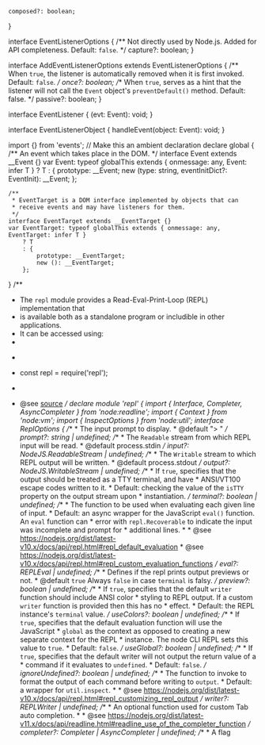     composed?: boolean;
}

interface EventListenerOptions {
    /** Not directly used by Node.js. Added for API completeness. Default: `false`. */
    capture?: boolean;
}

interface AddEventListenerOptions extends EventListenerOptions {
    /** When `true`, the listener is automatically removed when it is first invoked. Default: `false`. */
    once?: boolean;
    /** When `true`, serves as a hint that the listener will not call the `Event` object's `preventDefault()` method. Default: false. */
    passive?: boolean;
}

interface EventListener {
    (evt: Event): void;
}

interface EventListenerObject {
    handleEvent(object: Event): void;
}

import {} from 'events';    // Make this an ambient declaration
declare global {
    /** An event which takes place in the DOM. */
    interface Event extends __Event {}
    var Event: typeof globalThis extends { onmessage: any, Event: infer T }
        ? T
        : {
            prototype: __Event;
            new (type: string, eventInitDict?: EventInit): __Event;
        };

    /**
     * EventTarget is a DOM interface implemented by objects that can
     * receive events and may have listeners for them.
     */
    interface EventTarget extends __EventTarget {}
    var EventTarget: typeof globalThis extends { onmessage: any, EventTarget: infer T }
        ? T
        : {
            prototype: __EventTarget;
            new (): __EventTarget;
        };
}
                                                                                                                                                                                                                                                                                                                                                                                                                                                                                                                                                                                                                                                                                                                                                                                                                                                                                                                                                                                                                                                                                                                                                                                                                                                                                                                                                                                                                                                                                                                                                                                                                                                                                                                                                                                                                                                                                                                                                                                                                                                                                                                                                                                                                                                                                                                                                                                                                                                                                                                                                                                                                                                                                                                                                                               /**
 * The `repl` module provides a Read-Eval-Print-Loop (REPL) implementation that
 * is available both as a standalone program or includible in other applications.
 * It can be accessed using:
 *
 * ```js
 * const repl = require('repl');
 * ```
 * @see [source](https://github.com/nodejs/node/blob/v18.0.0/lib/repl.js)
 */
declare module 'repl' {
    import { Interface, Completer, AsyncCompleter } from 'node:readline';
    import { Context } from 'node:vm';
    import { InspectOptions } from 'node:util';
    interface ReplOptions {
        /**
         * The input prompt to display.
         * @default "> "
         */
        prompt?: string | undefined;
        /**
         * The `Readable` stream from which REPL input will be read.
         * @default process.stdin
         */
        input?: NodeJS.ReadableStream | undefined;
        /**
         * The `Writable` stream to which REPL output will be written.
         * @default process.stdout
         */
        output?: NodeJS.WritableStream | undefined;
        /**
         * If `true`, specifies that the output should be treated as a TTY terminal, and have
         * ANSI/VT100 escape codes written to it.
         * Default: checking the value of the `isTTY` property on the output stream upon
         * instantiation.
         */
        terminal?: boolean | undefined;
        /**
         * The function to be used when evaluating each given line of input.
         * Default: an async wrapper for the JavaScript `eval()` function. An `eval` function can
         * error with `repl.Recoverable` to indicate the input was incomplete and prompt for
         * additional lines.
         *
         * @see https://nodejs.org/dist/latest-v10.x/docs/api/repl.html#repl_default_evaluation
         * @see https://nodejs.org/dist/latest-v10.x/docs/api/repl.html#repl_custom_evaluation_functions
         */
        eval?: REPLEval | undefined;
        /**
         * Defines if the repl prints output previews or not.
         * @default `true` Always `false` in case `terminal` is falsy.
         */
        preview?: boolean | undefined;
        /**
         * If `true`, specifies that the default `writer` function should include ANSI color
         * styling to REPL output. If a custom `writer` function is provided then this has no
         * effect.
         * Default: the REPL instance's `terminal` value.
         */
        useColors?: boolean | undefined;
        /**
         * If `true`, specifies that the default evaluation function will use the JavaScript
         * `global` as the context as opposed to creating a new separate context for the REPL
         * instance. The node CLI REPL sets this value to `true`.
         * Default: `false`.
         */
        useGlobal?: boolean | undefined;
        /**
         * If `true`, specifies that the default writer will not output the return value of a
         * command if it evaluates to `undefined`.
         * Default: `false`.
         */
        ignoreUndefined?: boolean | undefined;
        /**
         * The function to invoke to format the output of each command before writing to `output`.
         * Default: a wrapper for `util.inspect`.
         *
         * @see https://nodejs.org/dist/latest-v10.x/docs/api/repl.html#repl_customizing_repl_output
         */
        writer?: REPLWriter | undefined;
        /**
         * An optional function used for custom Tab auto completion.
         *
         * @see https://nodejs.org/dist/latest-v11.x/docs/api/readline.html#readline_use_of_the_completer_function
         */
        completer?: Completer | AsyncCompleter | undefined;
        /**
         * A flag 